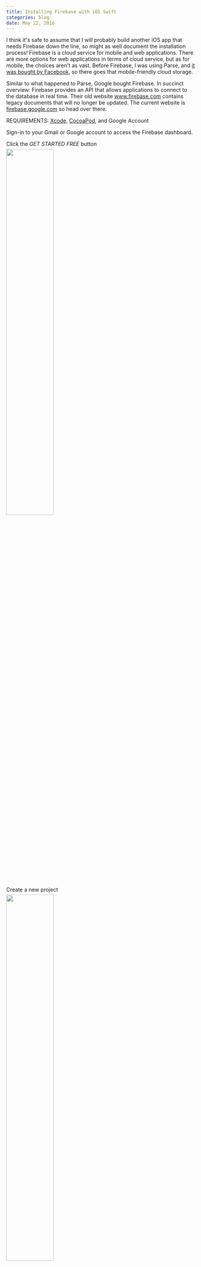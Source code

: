 ```yaml
---
title: Installing Firebase with iOS Swift
categories: blog
date: May 22, 2016
---
```


I think it's safe to assume that I will probably build another iOS app that needs Firebase down the line, so might as well document the installation process! Firebase is a cloud service for mobile and web applications. There are more options for web applications in terms of cloud service, but as for mobile, the choices aren't as vast. Before Firebase, I was using Parse, and <a href="http://techcrunch.com/2013/04/25/facebook-parse/">it was bought by Facebook</a>, so there goes that mobile-friendly cloud storage. 

Similar to what happened to Parse, Google bought Firebase. In succinct overview: Firebase provides an API that allows applications to connect to the database in real time. Their old website <a href="http://www.firebase.com">www.firebase.com</a> contains legacy documents that will no longer be updated. The current website is <a href="http://firebase.google.com/">firebase.google.com</a> so head over there. 

REQUIREMENTS: <a href="https://developer.apple.com/xcode/download/">Xcode</a>, <a href="https://guides.cocoapods.org/using/getting-started.html">CocoaPod</a>, and Google Account

Sign-in to your Gmail or Google account to access the Firebase dashboard.

Click the <em>GET STARTED FREE</em> button
<img width="50%" style="display: block; margin-top: 5px" src="/assets/blogassets/052216/052216-00.png" />

Create a new project
<img width="50%" style="display: block; margin-top: 5px" src="/assets/blogassets/052216/052216-01.png" />

Enter your project name and country region
<img width="50%" style="display: block; margin-top: 5px" src="/assets/blogassets/052216/052216-02.png" />

The next page will bring you to your project dashboard--click the iOS option
<img width="50%" style="display: block; margin-top: 5px" src="/assets/blogassets/052216/052216-03.png" />

We will minimize the Google window for now, and move over to a new project in Xcode. So fire up Xcode and start a new Xcode project in Swift. We want a single view application. After hitting next, you should see this window. Fill out your product name, organization name, and organization identifier.
<img width="70%" style="display: block; margin-top: 5px" src="/assets/blogassets/052216/052216-08.png" />

Access your bundle identifier.
<img width="90%" style="display: block; margin-top: 5px" src="/assets/blogassets/052216/052216-09.png" />

Your bundle identifier will default to a combined version of your organization identifier and product name joined together by a period. You can change your bundle identifier too. I changed mine to <em>testapplication</em>.
<img width="70%" style="display: block; margin-top: 5px" src="/assets/blogassets/052216/052216-10.png" />  

Open up your browser window again, and it is now asking you to enter your bundle identifier. Copy the bundle identifer from  your Xcode project here.
<img width="50%" style="display: block; margin-top: 5px" src="/assets/blogassets/052216/052216-04.png" />  

At this step, Google automatically downloads a GoogleService-info.plist for us. A plist is a structured text file that has our Firebase configurations. If you look into our Xcode project, we also have our local plist (Information Property List Files). To read more about plist, visit the <a href="https://developer.apple.com/library/ios/documentation/General/Reference/InfoPlistKeyReference/Articles/AboutInformationPropertyListFiles.html">Apple Documentation</a>.
<img width="50%" style="display: block; margin-top: 5px" src="/assets/blogassets/052216/052216-05.png" />  

Let's go back to our Xcode project and add the plist into our project folder. Go to your Downloads directory and highlight GoogleService-info.plist. Drag this item into your project directory-- not under the blue but under the yellow folder like so. 
<img width="90%" style="display: block; margin-top: 5px" src="/assets/blogassets/052216/052216-11.png" />  

We're almost there! Head back to the browser to finish up the rest of the requirements. The window displays information about installing Firebase with CocoaPod. Alright, here is where <em>things</em> may break. Let's go!
<img width="90%" style="display: block; margin-top: 5px" src="/assets/blogassets/052216/052216-06.png" />  

Time to head over to our terminal. Go to your Xcode project's root directory. 
<img width="90%" style="display: block; margin-top: 5px" src="/assets/blogassets/052216/052216-13.png" />  

Alright, it's time to initiate our pod. Enter this command:

{% highlight bash %}
	$ pod init
{% endhighlight %}

This will create a Podfile. Open up the Podfile and add Firebase:

{% highlight python %}
platform :ios, '9.0'

# Add the correct file path to your Xcode project
xcodeproj '/folder/folder/yourproject.xcodeproj'

target 'yourprojectTests' do
	use_frameworks!
	    
	pod 'Firebase'

	target 'yourprojectTests' do
	   inherit! :search_paths
	   # Pods for testing
	end

	target 'yourprojectTests' do
	   inherit! :search_paths
	   # Pods for testing
	end
end
{% endhighlight %}

Completely close your Xcode project so hit <strong>cmd</strong> + <strong>q</strong>. Now, at your terminal install the pod:

{% highlight bash %}
	$ pod install
{% endhighlight %}

In your root directory you should see a new item <strong>"yourprojectname".xcworkspace</strong>. Open that file and you're back at Xcode again, but this time around you now have Firebase installed.</p>
<img width="90%" style="display: block; margin-top: 5px" src="/assets/blogassets/052216/052216-14.png" />  

Before we import Firebase into any class files, let's clean and build our project. To clean: hold <strong>cmd</strong> + <strong>shift</strong> then click <strong>k</strong>. Great, it's clean, now onto the build: hold <strong>cmd</strong> and click <strong>b</strong>. Under your project folder, pop over to <strong>AppDelegate.swift</strong>. Below UIKit, import Firebase and within the function didFinishingLaunchingWithOptions initiate and configure the default Firebase application:

{% highlight swift %}
import UIKit
import Firebase

@UIApplicationMain
class AppDelegate: UIResponder, UIApplicationDelegate {

    var window: UIWindow?

    func application(application: UIApplication, didFinishLaunchingWithOptions launchOptions: [NSObject: AnyObject]?) -> Bool {
        // Override point for customization after application launch.
        FIRApp.configure()
        return true
    }
{% endhighlight %}

Welp, that is it for installing a backend with Firebase in your iOS Swift application. Later on, we will use Firebase to build our own zombie photo album. Here is a <a href="https://firebase.google.com/docs/">link</a> if you want to read more about Firebase.

Cheers!
